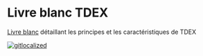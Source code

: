# Livre blanc TDEX

 [Livre blanc](https://github.com/TDex-network/whitepaper/blob/main/fr/TDEXWP_V1.md) détaillant les principes et les caractéristiques de TDEX


[![gitlocalized ](https://gitlocalize.com/repo/5529/fr/badge.svg)](https://gitlocalize.com/repo/5529/fr?utm_source=badge)
